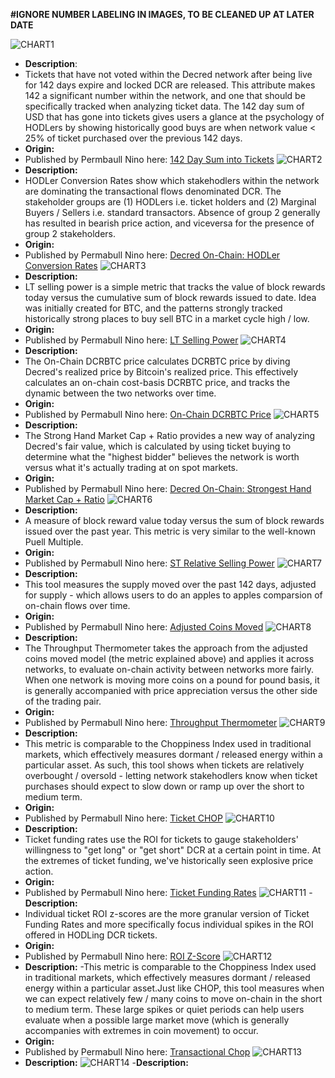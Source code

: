 **#IGNORE NUMBER LABELING IN IMAGES, TO BE CLEANED UP AT LATER DATE**

![CHART1](https://github.com/permabullnino/nino_on_chain/blob/master/CHART%20IMAGES/DCR_CHARTS/142_TIX_VOL_SUM.PNG)
- **Description**: 
- Tickets that have not voted within the Decred network after being live for 142 days expire and locked DCR are released. This attribute makes 142 a significant number within the network, and one that should be specifically tracked when analyzing ticket data. The 142 day sum of USD that has gone into tickets gives users a glance at the psychology of HODLers by showing historically good buys are when network value < 25% of ticket purchased over the previous 142 days.
- **Origin:**
- Published by Permbaull Nino here: [142 Day Sum into Tickets](https://medium.com/@permabullnino/decred-on-chain-macro-micro-outlook-12a26930623e)
![CHART2](https://github.com/permabullnino/nino_on_chain/blob/master/CHART%20IMAGES/DCR_CHARTS/HODLER%20CONVERSION%20RATE.PNG)
- **Description:**
- HODLer Conversion Rates show which stakehodlers within the network are dominating the transactional flows denominated DCR. The stakeholder groups are (1) HODLers i.e. ticket holders and (2) Marginal Buyers / Sellers i.e. standard transactors. Absence of group 2 generally has resulted in bearish price action, and viceversa for the presence of group 2 stakeholders.
- **Origin:**
- Published by Permabull Nino here: [Decred On-Chain: HODLer Conversion Rates](https://medium.com/@permabullnino/decred-on-chain-hodler-conversion-rates-87e16a4c78cd)
![CHART3](https://github.com/permabullnino/nino_on_chain/blob/master/CHART%20IMAGES/DCR_CHARTS/LT_REL_SELLPOWER.PNG)
- **Description:**
- LT selling power is a simple metric that tracks the value of block rewards today versus the cumulative sum of block rewards issued to date. Idea was initially created for BTC, and the patterns strongly tracked historically strong places to buy sell BTC in a market cycle high / low. 
- **Origin:**
- Published by Permabull Nino here: [LT Selling Power](https://medium.com/@permabullnino/decred-on-chain-macro-micro-outlook-12a26930623e)
![CHART4](https://github.com/permabullnino/nino_on_chain/blob/master/CHART%20IMAGES/DCR_CHARTS/ON%20CHAIN%20DCRBTC%20PRICE.PNG)
- **Description:**
- The On-Chain DCRBTC price calculates DCRBTC price by diving Decred's realized price by Bitcoin's realized price. This effectively calculates an on-chain cost-basis DCRBTC price, and tracks the dynamic between the two networks over time.
- **Origin:**
- Published by Permabull Nino here: [On-Chain DCRBTC Price](https://medium.com/@permabullnino/decred-on-chain-macro-micro-outlook-12a26930623e)
![CHART5](https://github.com/permabullnino/nino_on_chain/blob/master/CHART%20IMAGES/DCR_CHARTS/STRONG_HAND.PNG)
- **Description:**
- The Strong Hand Market Cap + Ratio provides a new way of analyzing Decred's fair value, which is calculated by using ticket buying to determine what the "highest bidder" believes the network is worth versus what it's actually trading at on spot markets.
- **Origin:**
- Published by Permabull Nino here: [Decred On-Chain: Strongest Hand Market Cap + Ratio](https://medium.com/@permabullnino/decred-on-chain-strongest-hand-market-cap-ratio-146d6854e1d6)
![CHART6](https://github.com/permabullnino/nino_on_chain/blob/master/CHART%20IMAGES/DCR_CHARTS/ST_REL_SELLPOWER.PNG)
- **Description:**
- A measure of block reward value today versus the sum of block rewards issued over the past year. This metric is  very similar to the well-known Puell Multiple.
- **Origin:**
- Published by Permabull Nino here: [ST Relative Selling Power](https://medium.com/@permabullnino/decred-on-chain-macro-micro-outlook-12a26930623e)
![CHART7](https://github.com/permabullnino/nino_on_chain/blob/master/CHART%20IMAGES/DCR_CHARTS/SUPPLY_MOVED_ADJ.PNG)
- **Description:**
- This tool measures the supply moved over the past 142 days, adjusted for supply - which allows users to do an apples to apples comparsion of on-chain flows over time.
- **Origin:**
- Published by Permabull Nino here: [Adjusted Coins Moved](https://medium.com/@permabullnino/decred-on-chain-macro-micro-outlook-12a26930623e)
![CHART8](https://github.com/permabullnino/nino_on_chain/blob/master/CHART%20IMAGES/DCR_CHARTS/THROUGHPUT_THERMOMETER.PNG)
- **Description:**
- The Throughput Thermometer takes the approach from the adjusted coins moved model (the metric explained above) and applies it across networks, to evaluate on-chain activity between networks more fairly. When one network is moving more coins on a pound for pound basis, it is generally accompanied with price appreciation versus the other side of the trading pair.
- **Origin:**
- Published by Permabull Nino here: [Throughput Thermometer](https://medium.com/@permabullnino/decred-on-chain-macro-micro-outlook-12a26930623e)
![CHART9](https://github.com/permabullnino/nino_on_chain/blob/master/CHART%20IMAGES/DCR_CHARTS/TICKET%20CHOP.PNG)
- **Description:** 
- This metric is comparable to the Choppiness Index used in traditional markets, which effectively measures dormant / released energy within a particular asset. As such, this tool shows when tickets are relatively overbought / oversold - letting network stakehodlers know when ticket purchases should expect to slow down or ramp up over the short to medium term.
- **Origin:**
- Published by Permabull Nino here: [Ticket CHOP](https://medium.com/@permabullnino/decred-on-chain-ticket-funding-rates-4e7233c7b64f)
![CHART10](https://github.com/permabullnino/nino_on_chain/blob/master/CHART%20IMAGES/DCR_CHARTS/TICKET_FUNDINGRATE.PNG)
- **Description:**
- Ticket funding rates use the ROI for tickets to gauge stakeholders' willingness to "get long" or "get short" DCR at a certain point in time. At the extremes of ticket funding, we've historically seen explosive price action.
- **Origin:**
- Published by Permabull Nino here: [Ticket Funding Rates](https://medium.com/@permabullnino/decred-on-chain-ticket-funding-rates-4e7233c7b64f)
![CHART11](https://github.com/permabullnino/nino_on_chain/blob/master/CHART%20IMAGES/DCR_CHARTS/TICKET_ROI_ZSCORE.PNG)
-**Description:**
- Individual ticket ROI z-scores are the more granular version of Ticket Funding Rates and more specifically focus individual spikes in the ROI offered in HODLing DCR tickets.
- **Origin:**
- Published by Permabull Nino here: [ROI Z-Score](https://medium.com/@permabullnino/decred-on-chain-ticket-funding-rates-4e7233c7b64f)
![CHART12](https://github.com/permabullnino/nino_on_chain/blob/master/CHART%20IMAGES/DCR_CHARTS/TRANSACTIONAL_CHOP.PNG)
- **Description:**
-This metric is comparable to the Choppiness Index used in traditional markets, which effectively measures dormant / released energy within a particular asset.Just like CHOP, this tool measures when we can expect relatively few / many coins to move on-chain in the short to medium term. These large spikes or quiet periods can help users evaluate when a possible large market move (which is generally accompanies with extremes in coin movement) to occur.
- **Origin:**
- Published by Permabull Nino here: [Transactional Chop](https://medium.com/@permabullnino/decred-on-chain-macro-micro-outlook-12a26930623e)
![CHART13](https://github.com/permabullnino/nino_on_chain/blob/master/CHART%20IMAGES/DCR_CHARTS/BLOCK_TIME_EXTREMES.PNG)
- **Description:**
![CHART14](https://github.com/permabullnino/nino_on_chain/blob/master/CHART%20IMAGES/DCR_CHARTS/BLOCK_TIME_TREND.PNG)
-**Description:**
